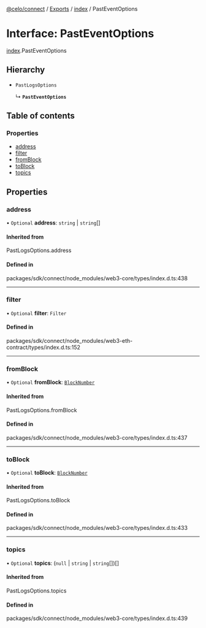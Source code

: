 [@celo/connect](../README.md) / [Exports](../modules.md) / [index](../modules/index.md) / PastEventOptions

# Interface: PastEventOptions

[index](../modules/index.md).PastEventOptions

## Hierarchy

- `PastLogsOptions`

  ↳ **`PastEventOptions`**

## Table of contents

### Properties

- [address](index.PastEventOptions.md#address)
- [filter](index.PastEventOptions.md#filter)
- [fromBlock](index.PastEventOptions.md#fromblock)
- [toBlock](index.PastEventOptions.md#toblock)
- [topics](index.PastEventOptions.md#topics)

## Properties

### address

• `Optional` **address**: `string` \| `string`[]

#### Inherited from

PastLogsOptions.address

#### Defined in

packages/sdk/connect/node_modules/web3-core/types/index.d.ts:438

___

### filter

• `Optional` **filter**: `Filter`

#### Defined in

packages/sdk/connect/node_modules/web3-eth-contract/types/index.d.ts:152

___

### fromBlock

• `Optional` **fromBlock**: [`BlockNumber`](../modules/index.md#blocknumber)

#### Inherited from

PastLogsOptions.fromBlock

#### Defined in

packages/sdk/connect/node_modules/web3-core/types/index.d.ts:437

___

### toBlock

• `Optional` **toBlock**: [`BlockNumber`](../modules/index.md#blocknumber)

#### Inherited from

PastLogsOptions.toBlock

#### Defined in

packages/sdk/connect/node_modules/web3-core/types/index.d.ts:433

___

### topics

• `Optional` **topics**: (``null`` \| `string` \| `string`[])[]

#### Inherited from

PastLogsOptions.topics

#### Defined in

packages/sdk/connect/node_modules/web3-core/types/index.d.ts:439
